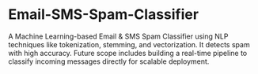 # Email-SMS-Spam-Classifier
A Machine Learning-based Email &amp; SMS Spam Classifier using NLP techniques like tokenization, stemming, and vectorization. It detects spam with high accuracy. Future scope includes building a real-time pipeline to classify incoming messages directly for scalable deployment.
